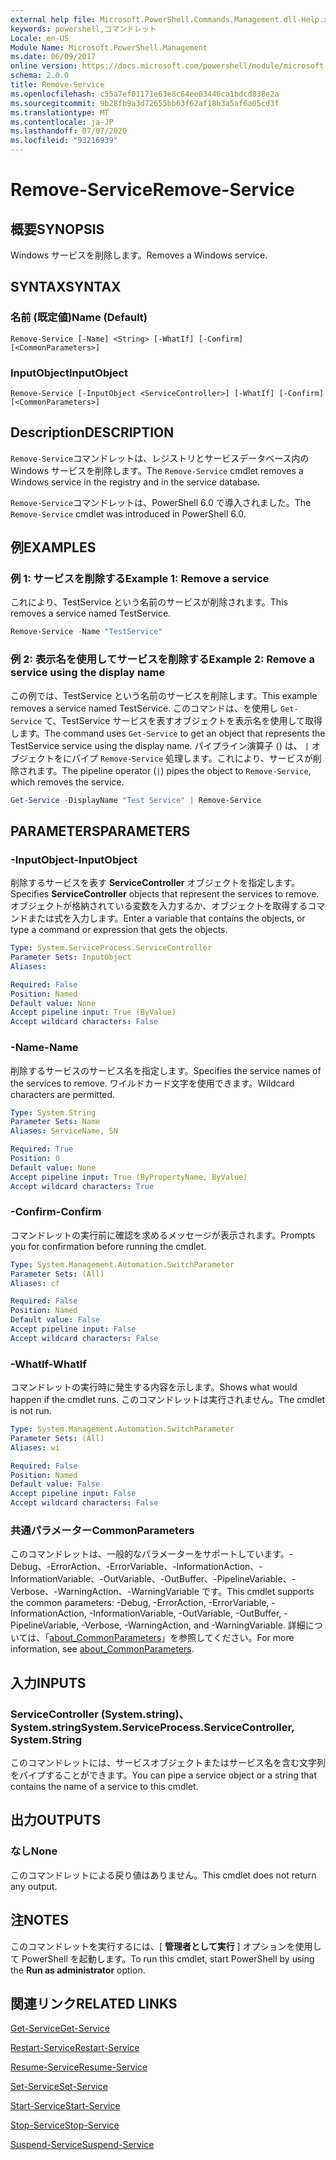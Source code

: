 ```yaml
---
external help file: Microsoft.PowerShell.Commands.Management.dll-Help.xml
keywords: powershell,コマンドレット
Locale: en-US
Module Name: Microsoft.PowerShell.Management
ms.date: 06/09/2017
online version: https://docs.microsoft.com/powershell/module/microsoft.powershell.management/remove-service?view=powershell-6&WT.mc_id=ps-gethelp
schema: 2.0.0
title: Remove-Service
ms.openlocfilehash: c55a7ef01171e63e8c64ee03446ca1bdcd838e2a
ms.sourcegitcommit: 9b28fb9a3d72655bb63f62af18b3a5af6a05cd3f
ms.translationtype: MT
ms.contentlocale: ja-JP
ms.lasthandoff: 07/07/2020
ms.locfileid: "93216939"
---
```

# <span data-ttu-id="d880f-103">Remove-Service</span><span class="sxs-lookup"><span data-stu-id="d880f-103">Remove-Service</span></span>

## <span data-ttu-id="d880f-104">概要</span><span class="sxs-lookup"><span data-stu-id="d880f-104">SYNOPSIS</span></span>
<span data-ttu-id="d880f-105">Windows サービスを削除します。</span><span class="sxs-lookup"><span data-stu-id="d880f-105">Removes a Windows service.</span></span>

## <span data-ttu-id="d880f-106">SYNTAX</span><span class="sxs-lookup"><span data-stu-id="d880f-106">SYNTAX</span></span>

### <span data-ttu-id="d880f-107">名前 (既定値)</span><span class="sxs-lookup"><span data-stu-id="d880f-107">Name (Default)</span></span>

```
Remove-Service [-Name] <String> [-WhatIf] [-Confirm] [<CommonParameters>]
```

### <span data-ttu-id="d880f-108">InputObject</span><span class="sxs-lookup"><span data-stu-id="d880f-108">InputObject</span></span>

```
Remove-Service [-InputObject <ServiceController>] [-WhatIf] [-Confirm] [<CommonParameters>]
```

## <span data-ttu-id="d880f-109">Description</span><span class="sxs-lookup"><span data-stu-id="d880f-109">DESCRIPTION</span></span>

<span data-ttu-id="d880f-110">`Remove-Service`コマンドレットは、レジストリとサービスデータベース内の Windows サービスを削除します。</span><span class="sxs-lookup"><span data-stu-id="d880f-110">The `Remove-Service` cmdlet removes a Windows service in the registry and in the service database.</span></span>

<span data-ttu-id="d880f-111">`Remove-Service`コマンドレットは、PowerShell 6.0 で導入されました。</span><span class="sxs-lookup"><span data-stu-id="d880f-111">The `Remove-Service` cmdlet was introduced in PowerShell 6.0.</span></span>

## <span data-ttu-id="d880f-112">例</span><span class="sxs-lookup"><span data-stu-id="d880f-112">EXAMPLES</span></span>

### <span data-ttu-id="d880f-113">例 1: サービスを削除する</span><span class="sxs-lookup"><span data-stu-id="d880f-113">Example 1: Remove a service</span></span>

<span data-ttu-id="d880f-114">これにより、TestService という名前のサービスが削除されます。</span><span class="sxs-lookup"><span data-stu-id="d880f-114">This removes a service named TestService.</span></span>

```powershell
Remove-Service -Name "TestService"
```

### <span data-ttu-id="d880f-115">例 2: 表示名を使用してサービスを削除する</span><span class="sxs-lookup"><span data-stu-id="d880f-115">Example 2: Remove a service using the display name</span></span>

<span data-ttu-id="d880f-116">この例では、TestService という名前のサービスを削除します。</span><span class="sxs-lookup"><span data-stu-id="d880f-116">This example removes a service named TestService.</span></span> <span data-ttu-id="d880f-117">このコマンドは、を使用し `Get-Service` て、TestService サービスを表すオブジェクトを表示名を使用して取得します。</span><span class="sxs-lookup"><span data-stu-id="d880f-117">The command uses `Get-Service` to get an object that represents the TestService service using the display name.</span></span> <span data-ttu-id="d880f-118">パイプライン演算子 () は、 `|` オブジェクトをにパイプ `Remove-Service` 処理します。これにより、サービスが削除されます。</span><span class="sxs-lookup"><span data-stu-id="d880f-118">The pipeline operator (`|`) pipes the object to `Remove-Service`, which removes the service.</span></span>

```powershell
Get-Service -DisplayName "Test Service" | Remove-Service
```

## <span data-ttu-id="d880f-119">PARAMETERS</span><span class="sxs-lookup"><span data-stu-id="d880f-119">PARAMETERS</span></span>

### <span data-ttu-id="d880f-120">-InputObject</span><span class="sxs-lookup"><span data-stu-id="d880f-120">-InputObject</span></span>

<span data-ttu-id="d880f-121">削除するサービスを表す **ServiceController** オブジェクトを指定します。</span><span class="sxs-lookup"><span data-stu-id="d880f-121">Specifies **ServiceController** objects that represent the services to remove.</span></span> <span data-ttu-id="d880f-122">オブジェクトが格納されている変数を入力するか、オブジェクトを取得するコマンドまたは式を入力します。</span><span class="sxs-lookup"><span data-stu-id="d880f-122">Enter a variable that contains the objects, or type a command or expression that gets the objects.</span></span>

```yaml
Type: System.ServiceProcess.ServiceController
Parameter Sets: InputObject
Aliases:

Required: False
Position: Named
Default value: None
Accept pipeline input: True (ByValue)
Accept wildcard characters: False
```

### <span data-ttu-id="d880f-123">-Name</span><span class="sxs-lookup"><span data-stu-id="d880f-123">-Name</span></span>

<span data-ttu-id="d880f-124">削除するサービスのサービス名を指定します。</span><span class="sxs-lookup"><span data-stu-id="d880f-124">Specifies the service names of the services to remove.</span></span> <span data-ttu-id="d880f-125">ワイルドカード文字を使用できます。</span><span class="sxs-lookup"><span data-stu-id="d880f-125">Wildcard characters are permitted.</span></span>

```yaml
Type: System.String
Parameter Sets: Name
Aliases: ServiceName, SN

Required: True
Position: 0
Default value: None
Accept pipeline input: True (ByPropertyName, ByValue)
Accept wildcard characters: True
```

### <span data-ttu-id="d880f-126">-Confirm</span><span class="sxs-lookup"><span data-stu-id="d880f-126">-Confirm</span></span>

<span data-ttu-id="d880f-127">コマンドレットの実行前に確認を求めるメッセージが表示されます。</span><span class="sxs-lookup"><span data-stu-id="d880f-127">Prompts you for confirmation before running the cmdlet.</span></span>

```yaml
Type: System.Management.Automation.SwitchParameter
Parameter Sets: (All)
Aliases: cf

Required: False
Position: Named
Default value: False
Accept pipeline input: False
Accept wildcard characters: False
```

### <span data-ttu-id="d880f-128">-WhatIf</span><span class="sxs-lookup"><span data-stu-id="d880f-128">-WhatIf</span></span>

<span data-ttu-id="d880f-129">コマンドレットの実行時に発生する内容を示します。</span><span class="sxs-lookup"><span data-stu-id="d880f-129">Shows what would happen if the cmdlet runs.</span></span> <span data-ttu-id="d880f-130">このコマンドレットは実行されません。</span><span class="sxs-lookup"><span data-stu-id="d880f-130">The cmdlet is not run.</span></span>

```yaml
Type: System.Management.Automation.SwitchParameter
Parameter Sets: (All)
Aliases: wi

Required: False
Position: Named
Default value: False
Accept pipeline input: False
Accept wildcard characters: False
```

### <span data-ttu-id="d880f-131">共通パラメーター</span><span class="sxs-lookup"><span data-stu-id="d880f-131">CommonParameters</span></span>

<span data-ttu-id="d880f-132">このコマンドレットは、一般的なパラメーターをサポートしています。-Debug、-ErrorAction、-ErrorVariable、-InformationAction、-InformationVariable、-OutVariable、-OutBuffer、-PipelineVariable、-Verbose、-WarningAction、-WarningVariable です。</span><span class="sxs-lookup"><span data-stu-id="d880f-132">This cmdlet supports the common parameters: -Debug, -ErrorAction, -ErrorVariable, -InformationAction, -InformationVariable, -OutVariable, -OutBuffer, -PipelineVariable, -Verbose, -WarningAction, and -WarningVariable.</span></span> <span data-ttu-id="d880f-133">詳細については、「[about_CommonParameters](https://go.microsoft.com/fwlink/?LinkID=113216)」を参照してください。</span><span class="sxs-lookup"><span data-stu-id="d880f-133">For more information, see [about_CommonParameters](https://go.microsoft.com/fwlink/?LinkID=113216).</span></span>

## <span data-ttu-id="d880f-134">入力</span><span class="sxs-lookup"><span data-stu-id="d880f-134">INPUTS</span></span>

### <span data-ttu-id="d880f-135">ServiceController (System.string)、System.string</span><span class="sxs-lookup"><span data-stu-id="d880f-135">System.ServiceProcess.ServiceController, System.String</span></span>

<span data-ttu-id="d880f-136">このコマンドレットには、サービスオブジェクトまたはサービス名を含む文字列をパイプすることができます。</span><span class="sxs-lookup"><span data-stu-id="d880f-136">You can pipe a service object or a string that contains the name of a service to this cmdlet.</span></span>

## <span data-ttu-id="d880f-137">出力</span><span class="sxs-lookup"><span data-stu-id="d880f-137">OUTPUTS</span></span>

### <span data-ttu-id="d880f-138">なし</span><span class="sxs-lookup"><span data-stu-id="d880f-138">None</span></span>

<span data-ttu-id="d880f-139">このコマンドレットによる戻り値はありません。</span><span class="sxs-lookup"><span data-stu-id="d880f-139">This cmdlet does not return any output.</span></span>

## <span data-ttu-id="d880f-140">注</span><span class="sxs-lookup"><span data-stu-id="d880f-140">NOTES</span></span>

<span data-ttu-id="d880f-141">このコマンドレットを実行するには、[ **管理者として実行** ] オプションを使用して PowerShell を起動します。</span><span class="sxs-lookup"><span data-stu-id="d880f-141">To run this cmdlet, start PowerShell by using the **Run as administrator** option.</span></span>

## <span data-ttu-id="d880f-142">関連リンク</span><span class="sxs-lookup"><span data-stu-id="d880f-142">RELATED LINKS</span></span>

[<span data-ttu-id="d880f-143">Get-Service</span><span class="sxs-lookup"><span data-stu-id="d880f-143">Get-Service</span></span>](Get-Service.md)

[<span data-ttu-id="d880f-144">Restart-Service</span><span class="sxs-lookup"><span data-stu-id="d880f-144">Restart-Service</span></span>](Restart-Service.md)

[<span data-ttu-id="d880f-145">Resume-Service</span><span class="sxs-lookup"><span data-stu-id="d880f-145">Resume-Service</span></span>](Resume-Service.md)

[<span data-ttu-id="d880f-146">Set-Service</span><span class="sxs-lookup"><span data-stu-id="d880f-146">Set-Service</span></span>](Set-Service.md)

[<span data-ttu-id="d880f-147">Start-Service</span><span class="sxs-lookup"><span data-stu-id="d880f-147">Start-Service</span></span>](Start-Service.md)

[<span data-ttu-id="d880f-148">Stop-Service</span><span class="sxs-lookup"><span data-stu-id="d880f-148">Stop-Service</span></span>](Stop-Service.md)

[<span data-ttu-id="d880f-149">Suspend-Service</span><span class="sxs-lookup"><span data-stu-id="d880f-149">Suspend-Service</span></span>](Suspend-Service.md)

